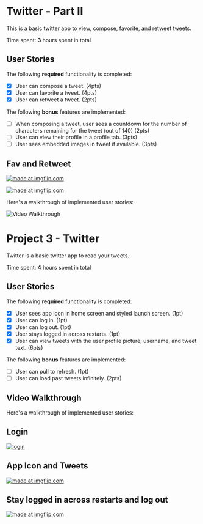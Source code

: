 # Twitter - Part II

This is a basic twitter app to view, compose, favorite, and retweet tweets.

Time spent: **3** hours spent in total

## User Stories

The following **required** functionality is completed:

- [x] User can compose a tweet. (4pts)
- [x] User can favorite a tweet. (4pts)
- [x] User can retweet a tweet. (2pts)

The following **bonus** features are implemented:

- [ ] When composing a tweet, user sees a countdown for the number of characters remaining for the tweet (out of 140) (2pts)
- [ ] User can view their profile in a profile tab. (3pts)
- [ ] User sees embedded images in tweet if available. (3pts)

## Fav and Retweet
<a href="https://imgflip.com/gif/3q7ac8"><img src="https://i.imgflip.com/3q7ac8.gif" title="made at imgflip.com"/></a>

<a href="https://imgflip.com/gif/3q7ae4"><img src="https://i.imgflip.com/3q7ae4.gif" title="made at imgflip.com"/></a>

Here's a walkthrough of implemented user stories:

<img src='http://i.imgur.com/link/to/your/gif/file.gif' title='Video Walkthrough' width='' alt='Video Walkthrough' />

# Project 3 - **Twitter**

Twitter is a basic twitter app to read your tweets.

Time spent: **4** hours spent in total

## User Stories

The following **required** functionality is completed:

- [x] User sees app icon in home screen and styled launch screen. (1pt)
- [x] User can log in. (1pt)
- [x] User can log out. (1pt)
- [x] User stays logged in across restarts. (1pt)
- [x] User can view tweets with the user profile picture, username, and tweet text. (6pts)

The following **bonus** features are implemented:

- [ ] User can pull to refresh. (1pt)
- [ ] User can load past tweets infinitely. (2pts)

## Video Walkthrough

Here's a walkthrough of implemented user stories:

## Login
<a href="https://imgflip.com/gif/3piiu7"><img src="https://i.imgflip.com/3piiu7.gif" title="login"/></a>

## App Icon and Tweets
<a href="https://imgflip.com/gif/3pij4s"><img src="https://i.imgflip.com/3pij4s.gif" title="made at imgflip.com"/></a>

## Stay logged in across restarts and log out
<a href="https://imgflip.com/gif/3pijcd"><img src="https://i.imgflip.com/3pijcd.gif" title="made at imgflip.com"/></a>

